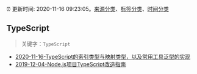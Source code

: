 :alarm_clock: 更新时间: 2020-11-16 09:23:05。[来源分类](../README.md)、[标签分类](../TAGS.md)、[时间分类](../TIMELINE.md)

## TypeScript


> 关键字：`TypeScript`



- [2020-11-16-TypeScript的索引类型与映射类型，以及常用工具泛型的实现](https://juejin.im/post/6895630169118572552) 
- [2019-12-04-Node.js项目TypeScript改造指南](https://juejin.im/post/5de4867f51882573135415dd) 